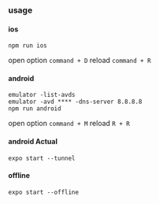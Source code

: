 ### usage

#### ios
```shell
npm run ios
```
open option `command + D`
reload `command + R`

#### android
```shell
emulator -list-avds
emulator -avd **** -dns-server 8.8.8.8
npm run android
```
open option `command + M`
reload `R + R`

#### android Actual
```shell
expo start --tunnel
```


#### offline
```shell
expo start --offline
```